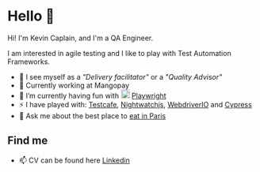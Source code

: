 # Hello 👋

Hi! I'm Kevin Caplain, and I'm a QA Engineer. 

I am interested in agile testing and I like to play with Test Automation Frameworks.

- 🐛 I see myself as a _"Delivery facilitator"_ or a _"Quality Advisor"_
- 🏢 Currently working at Mangopay
- 🌱 I’m currently having fun with <img width="18px" src="https://miro.medium.com/max/400/1*9L9CKODdyyGiX1iAwwtdYg.png" alt="Playwright logo"/> [Playwright](https://playwrigh)
- ⚡ I have played with: [Testcafe](https://testcafe.io/), [Nightwatchjs](https://nightwatchjs.org/), [WebdriverIO](https://webdriver.io/) and [Cypress](https://www.cypress.io/)
- 💬 Ask me about the best place to [eat in Paris](https://www.google.com/maps/d/edit?mid=1ZAS5eHh9vvMY88QE3eSaqTS7JIqL4wE&ll=48.85682379079273%2C2.328863200000022&z=14)
  
## Find me
- 📫 CV can be found here [Linkedin](https://www.linkedin.com/in/kevincaplain/)

